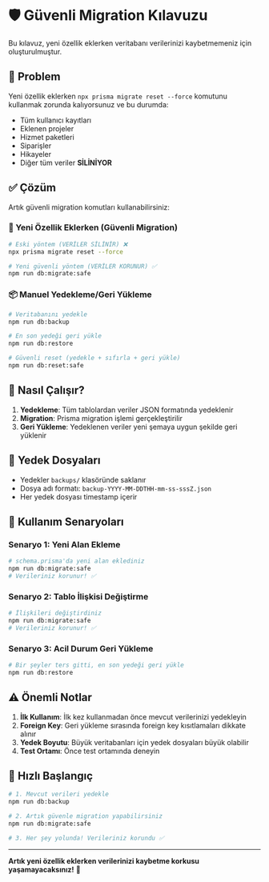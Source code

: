 # 🛡️ Güvenli Migration Kılavuzu

Bu kılavuz, yeni özellik eklerken veritabanı verilerinizi kaybetmemeniz için oluşturulmuştur.

## 🚨 Problem

Yeni özellik eklerken `npx prisma migrate reset --force` komutunu kullanmak zorunda kalıyorsunuz ve bu durumda:
- Tüm kullanıcı kayıtları
- Eklenen projeler
- Hizmet paketleri
- Siparişler
- Hikayeler
- Diğer tüm veriler **SİLİNİYOR**

## ✅ Çözüm

Artık güvenli migration komutları kullanabilirsiniz:

### 🔄 Yeni Özellik Eklerken (Güvenli Migration)

```bash
# Eski yöntem (VERİLER SİLİNİR) ❌
npx prisma migrate reset --force

# Yeni güvenli yöntem (VERİLER KORUNUR) ✅
npm run db:migrate:safe
```

### 📦 Manuel Yedekleme/Geri Yükleme

```bash
# Veritabanını yedekle
npm run db:backup

# En son yedeği geri yükle
npm run db:restore

# Güvenli reset (yedekle + sıfırla + geri yükle)
npm run db:reset:safe
```

## 🔧 Nasıl Çalışır?

1. **Yedekleme**: Tüm tablolardan veriler JSON formatında yedeklenir
2. **Migration**: Prisma migration işlemi gerçekleştirilir
3. **Geri Yükleme**: Yedeklenen veriler yeni şemaya uygun şekilde geri yüklenir

## 📁 Yedek Dosyaları

- Yedekler `backups/` klasöründe saklanır
- Dosya adı formatı: `backup-YYYY-MM-DDTHH-mm-ss-sssZ.json`
- Her yedek dosyası timestamp içerir

## 🎯 Kullanım Senaryoları

### Senaryo 1: Yeni Alan Ekleme
```bash
# schema.prisma'da yeni alan eklediniz
npm run db:migrate:safe
# Verileriniz korunur! ✅
```

### Senaryo 2: Tablo İlişkisi Değiştirme
```bash
# İlişkileri değiştirdiniz
npm run db:migrate:safe
# Verileriniz korunur! ✅
```

### Senaryo 3: Acil Durum Geri Yükleme
```bash
# Bir şeyler ters gitti, en son yedeği geri yükle
npm run db:restore
```

## ⚠️ Önemli Notlar

1. **İlk Kullanım**: İlk kez kullanmadan önce mevcut verilerinizi yedekleyin
2. **Foreign Key**: Geri yükleme sırasında foreign key kısıtlamaları dikkate alınır
3. **Yedek Boyutu**: Büyük veritabanları için yedek dosyaları büyük olabilir
4. **Test Ortamı**: Önce test ortamında deneyin

## 🚀 Hızlı Başlangıç

```bash
# 1. Mevcut verileri yedekle
npm run db:backup

# 2. Artık güvenle migration yapabilirsiniz
npm run db:migrate:safe

# 3. Her şey yolunda! Verileriniz korundu ✅
```

---

**Artık yeni özellik eklerken verilerinizi kaybetme korkusu yaşamayacaksınız!** 🎉